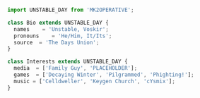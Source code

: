 <p align="center">
  <img ="[[link]](https://media.discordapp.net/attachments/635174345802776615/1067638168976883732/IMG_0177.gif)" />
</p>

```js
import UNSTABLE_DAY from 'MK2OPERATIVE';

class Bio extends UNSTABLE_DAY {
  names    = 'Unstable, Voskir';
  pronouns    = 'He/Him, It/Its';
  source  = 'The Days Union';
}

class Interests extends UNSTABLE_DAY {
  media  = ['Family Guy', 'PLACEHOLDER'];
  games  = ['Decaying Winter', 'Pilgrammed', 'Phighting!'];
  music = ['Celldweller', 'Keygen Church', 'cYsmix'];
}
```
